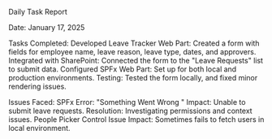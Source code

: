  


Daily Task Report

Date: January 17, 2025


Tasks Completed:
Developed Leave Tracker Web Part: Created a form with fields for employee name, leave reason, leave type, dates, and approvers.
Integrated with SharePoint: Connected the form to the "Leave Requests" list to submit data.
Configured SPFx Web Part: Set up for both local and production environments.
Testing: Tested the form locally, and fixed minor rendering issues.

Issues Faced:
SPFx Error: "Something Went Wrong "
Impact: Unable to submit leave requests.
Resolution: Investigating permissions and context issues.
People Picker Control Issue
Impact: Sometimes fails to fetch users in local environment.
